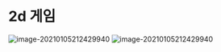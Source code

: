 # 2d 게임



![image-20210105212429940](C:\Users\kym\AppData\Roaming\Typora\typora-user-images\image-20210105212429940.png)
![image-20210105212429940](C:\Users\kym\AppData\Roaming\Typora\typora-user-images\image-20210105212429940.png)
